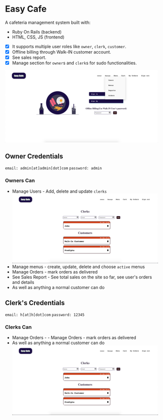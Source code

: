 # Easy Cafe

A cafeteria management system built with:

- Ruby On Rails (backend)
- HTML, CSS, JS (frontend)

- [x] It supports multiple user roles like `owner`, `clerk`, `customer`.
- [x] Offline billing through Walk-IN customer account.
- [x] See sales report.
- [x] Manage section for `owner`s and `clerk`s for sudo functionalities.

![Home](./screenshots/home-ss.png "Home")

## Owner Credentials

`email: admin[at]admin[dot]com`
`password: admin`

### Owners Can

- Manage Users - Add, delete and update `clerks`
  ![Manage Menus](./screenshots/manage_users.png "Manage Menus")
- Manage menus - create, update, delete and choose `active` menus
- Manage Orders - mark orders as delivered
- See Sales Report - See total sales on the site so far, see user's orders and details
- As well as anything a normal customer can do

## Clerk's Credentials

`email: h[at]h[dot]com`
`password: 12345`

### Clerks Can

- Manage Orders - - Manage Orders - mark orders as delivered
- As well as anything a normal customer can do
  ![Manage Menus](./screenshots/manage_users.png "Manage Menus")
